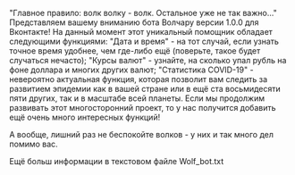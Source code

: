 "Главное правило: волк волку - волк. Остальное уже не так важно..."
    Представляем вашему вниманию бота Волчару версии 1.0.0 для Вконтакте! На данный момент этот уникальный помощник обладает следующими функциями: "Дата и время" - на тот случай, если узнать точное время удобнее, чем где-либо ещё (поверьте, такое будет случаться нечасто); "Курсы валют" - узнайте, на сколько упал рубль на фоне доллара и многих других валют; "Статистика COVID-19" - невероятно актуальная функция, которая позволит вам следить за развитием эпидемии как в вашей стране или в ещё ста восьмидесяти пяти других, так и в масштабе всей планеты.
    Если мы продолжим развивать этот многосторонний проект, то у нас получится добавить ещё очень много интересных функций!

А вообще, лишний раз не беспокойте волков - у них и так много дел помимо вас.

Ещё больш информации в текстовом файле Wolf_bot.txt


